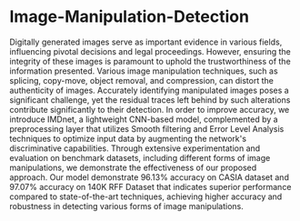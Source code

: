 # Image-Manipulation-Detection
Digitally generated images serve as important evidence in various fields, influencing pivotal decisions and legal proceedings. However, ensuring the integrity of these images is paramount to uphold the trustworthiness of the information presented. Various image manipulation techniques, such as splicing, copy-move, object removal, and compression, can distort the authenticity of images. Accurately identifying manipulated images poses a significant challenge, yet the residual traces left behind by such alterations contribute significantly to their detection. In order to improve accuracy, we introduce IMDnet, a lightweight CNN-based model, complemented by a preprocessing layer that utilizes Smooth filtering and Error Level Analysis techniques to optimize input data by augmenting the network's discriminative capabilities. Through extensive experimentation and evaluation on benchmark datasets, including different forms of image manipulations, we demonstrate the effectiveness of our proposed approach. Our model demonstrate 96.13\% accuracy on CASIA dataset and 97.07\% accuracy on 140K RFF Dataset that indicates superior performance compared to state-of-the-art techniques, achieving higher accuracy and robustness in detecting various forms of image manipulations.
